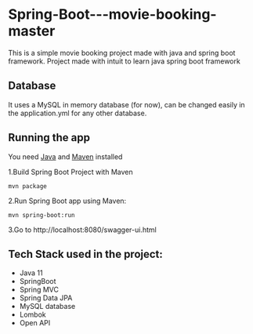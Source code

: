 # Spring-Boot---movie-booking-master
This is a simple movie booking project made with java and spring boot framework.
Project made with intuit to learn java spring boot framework
## Database
It uses a MySQL in memory database (for now), can be changed easily in the application.yml for any other database.
## Running the app
You need [Java](https://www.oracle.com/java/technologies/javase/jdk11-archive-downloads.html) and [Maven](https://maven.apache.org/download.cgi) installed

1.Build Spring Boot Project with Maven

    mvn package

2.Run Spring Boot app using Maven:

   `mvn spring-boot:run` 
   
3.Go to http://localhost:8080/swagger-ui.html
## Tech Stack used in the project:
- Java 11
- SpringBoot
- Spring MVC
- Spring Data JPA
- MySQL database
- Lombok
- Open API
